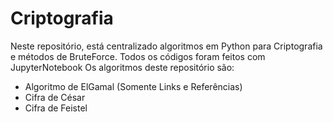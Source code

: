 # Criptografia
Neste repositório, está centralizado algoritmos em Python para 
Criptografia e métodos de BruteForce. Todos os códigos foram feitos com JupyterNotebook
Os algoritmos deste repositório são:

- Algoritmo de ElGamal (Somente Links e Referências)
- Cifra de César
- Cifra de Feistel
